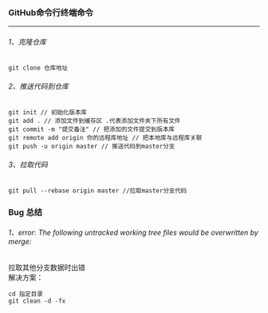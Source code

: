 ### GitHub命令行终端命令
---
###### 1、克隆仓库
```
git clone 仓库地址
```
###### 2、推送代码到仓库
```
git init // 初始化版本库
git add . // 添加文件到缓存区 .代表添加文件夹下所有文件
git commit -m "提交备注" // 把添加的文件提交到版本库
git remote add origin 你的远程库地址 // 把本地库与远程库关联
git push -u origin master // 推送代码到master分支
```
###### 3、拉取代码
```
git pull --rebase origin master //拉取master分支代码
```

### Bug 总结
###### 1、error: The following untracked working tree files would be overwritten by merge:
拉取其他分支数据时出错  
解决方案：

```
cd 指定目录  
git clean -d -fx
```